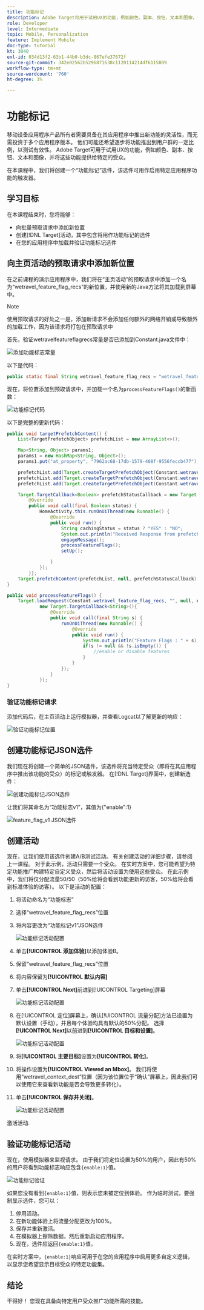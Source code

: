 ```yaml
---
title: 功能标记
description: Adobe Target可用于试用UX的功能，例如颜色、副本、按钮、文本和图像，并将这些功能提供给特定的受众。
role: Developer
level: Intermediate
topic: Mobile, Personalization
feature: Implement Mobile
doc-type: tutorial
kt: 3040
exl-id: 034d13f2-63b1-44b0-b3dc-867efe37672f
source-git-commit: 342e02562b5296871638c1120114214df6115809
workflow-type: tm+mt
source-wordcount: '760'
ht-degree: 1%

---
```


# 功能标记

移动设备应用程序产品所有者需要具备在其应用程序中推出新功能的灵活性，而无需投资于多个应用程序版本。 他们可能还希望逐步将功能推出到用户群的一定比例，以测试有效性。 Adobe Target可用于试用UX的功能，例如颜色、副本、按钮、文本和图像，并将这些功能提供给特定的受众。

在本课程中，我们将创建一个“功能标记”选件，该选件可用作启用特定应用程序功能的触发器。

## 学习目标

在本课程结束时，您将能够：

* 向批量预取请求中添加新位置
* 创建[!DNL Target]活动，其中包含将用作功能标记的选件
* 在您的应用程序中加载并验证功能标记选件

## 向主页活动的预取请求中添加新位置

在之前课程的演示应用程序中，我们将在“主页活动”的预取请求中添加一个名为“wetravel_feature_flag_recs”的新位置，并使用新的Java方法将其加载到屏幕中。

>[!NOTE]
>
>使用预取请求的好处之一是，添加新请求不会添加任何额外的网络开销或导致额外的加载工作，因为该请求将打包在预取请求中

首先，验证wetravelfeatureflagrecs常量是否已添加到Constant.java文件中：

![添加功能标志常量](assets/feature_flag_constant.jpg)

以下是代码：

```java
public static final String wetravel_feature_flag_recs = "wetravel_feature_flag_recs";
```

现在，将位置添加到预取请求中，并加载一个名为`processFeatureFlags()`的新函数：

![功能标记代码](assets/feature_flag_code.jpg)

以下是完整的更新代码：

```java
public void targetPrefetchContent() {
    List<TargetPrefetchObject> prefetchList = new ArrayList<>();

    Map<String, Object> params1;
    params1 = new HashMap<String, Object>();
    params1.put("at_property", "7962ac68-17db-1579-408f-9556feccb477");

    prefetchList.add(Target.createTargetPrefetchObject(Constant.wetravel_engage_home, params1));
    prefetchList.add(Target.createTargetPrefetchObject(Constant.wetravel_engage_search, params1));
    prefetchList.add(Target.createTargetPrefetchObject(Constant.wetravel_feature_flag_recs, params1));

    Target.TargetCallback<Boolean> prefetchStatusCallback = new Target.TargetCallback<Boolean>() {
        @Override
        public void call(final Boolean status) {
            HomeActivity.this.runOnUiThread(new Runnable() {
                @Override
                public void run() {
                    String cachingStatus = status ? "YES" : "NO";
                    System.out.println("Received Response from prefetch : " + cachingStatus);
                    engageMessage();
                    processFeatureFlags();
                    setUp();

                }
            });
        }};
    Target.prefetchContent(prefetchList, null, prefetchStatusCallback);
}

public void processFeatureFlags() {
    Target.loadRequest(Constant.wetravel_feature_flag_recs, "", null, null, null,
            new Target.TargetCallback<String>(){
                @Override
                public void call(final String s) {
                    runOnUiThread(new Runnable() {
                        @Override
                        public void run() {
                            System.out.println("Feature Flags : " + s);
                            if(s != null && !s.isEmpty()) {
                                //enable or disable features
                            }
                        }
                    });
                }
            });
}
```

### 验证功能标记请求

添加代码后，在主页活动上运行模拟器，并查看Logcat以了解更新的响应：

![验证功能标记位置](assets/feature_flag_code_logcat.jpg)

## 创建功能标记JSON选件

我们现在将创建一个简单的JSON选件，该选件将充当特定受众（即将在其应用程序中推出该功能的受众）的标记或触发器。 在[!DNL Target]界面中，创建新选件：

![创建功能标记JSON选件](assets/feature_flag_json_offer.jpg)

让我们将其命名为“功能标志v1”，其值为{&quot;enable&quot;:1}

![feature_flag_v1 JSON选件](assets/feature_flag_json_name.jpg)

## 创建活动

现在，让我们使用该选件创建A/B测试活动。 有关创建活动的详细步骤，请参阅上一课程。 对于此示例，活动只需要一个受众。 在实时方案中，您可能希望为特定功能推广构建特定自定义受众，然后将活动设置为使用这些受众。 在此示例中，我们将仅分配流量50/50（50%给将会看到功能更新的访客，50%给将会看到标准体验的访客）。 以下是活动的配置：

1. 将活动命名为“功能标志”
1. 选择“wetravel_feature_flag_recs”位置
1. 将内容更改为“功能标记v1”JSON选件

   ![功能标记活动配置](assets/feature_flag_activity.jpg)

1. 单击&#x200B;**[!UICONTROL 添加体验]**&#x200B;以添加体验B。
1. 保留“wetravel_feature_flag_recs”位置
1. 将内容保留为&#x200B;**[!UICONTROL 默认内容]**
1. 单击&#x200B;**[!UICONTROL Next]**&#x200B;前进到[!UICONTROL Targeting]屏幕

   ![功能标记活动配置](assets/feature_flag_activity_2.jpg)

1. 在[!UICONTROL 定位]屏幕上，确认[!UICONTROL 流量分配]方法已设置为默认设置（手动），并且每个体验均具有默认的50%分配。 选择&#x200B;**[!UICONTROL Next]**&#x200B;以前进到&#x200B;**[!UICONTROL 目标和设置]**。

   ![功能标记活动配置](assets/feature_flag_activity_3.jpg)

1. 将&#x200B;**[!UICONTROL 主要目标]**&#x200B;设置为&#x200B;**[!UICONTROL 转化]**。
1. 将操作设置为&#x200B;**[!UICONTROL Viewed an Mbox]**。 我们将使用“wetravel_context_dest”位置（因为该位置位于“确认”屏幕上，因此我们可以使用它来查看新功能是否会导致更多转化）。
1. 单击&#x200B;**[!UICONTROL 保存并关闭]**。

   ![功能标记活动配置](assets/feature_flag_activity_4.jpg)

激活活动.

## 验证功能标记活动

现在，使用模拟器来监视请求。 由于我们将定位设置为50%的用户，因此有50%的用户将看到功能标志响应包含`{enable:1}`值。

![功能标记验证](assets/feature_flag_validation.jpg)

如果您没有看到`{enable:1}`值，则表示您未被定位到体验。 作为临时测试，要强制显示选件，您可以：

1. 停用活动。
1. 在新功能体验上将流量分配更改为100%。
1. 保存并重新激活。
1. 在模拟器上擦除数据，然后重新启动应用程序。
1. 现在，选件应返回`{enable:1}`值。

在实时方案中，`{enable:1}`响应可用于在您的应用程序中启用更多自定义逻辑，以显示您希望显示目标受众的特定功能集。

## 结论

干得好！ 您现在具备向特定用户受众推广功能所需的技能。
